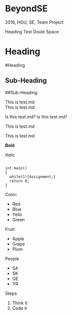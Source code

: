 # BeyondSE
2016, HGU, SE, Team Project

Heading Test  Doule Space

Heading
===

#Heading

Sub-Heading
---

##Sub-Heading

This is test.md  
This is test.md

Is this test.md?
Is this test.md?

This is test.md

This is test.md

**Bold**

*Italic*

<pre><code>
int main()
{
  while(1){Assignment;}
  return 0;
}
</code></pre>

Color:
* Red
* Blue
* Yello
* Green

Fruit:
+ Apple
+ Grape
+ Plum

People
- SA
- SK
- GE
- YR

Steps:
1.  Think it
1.  Code it 


